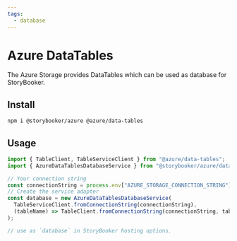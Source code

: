 ```yaml
---
tags:
  - database
---
```


# Azure DataTables

The Azure Storage provides DataTables which can be used as database for StoryBooker.

## Install

```sh
npm i @storybooker/azure @azure/data-tables
```

## Usage

```js
import { TableClient, TableServiceClient } from "@azure/data-tables";
import { AzureDataTablesDatabaseService } from "@storybooker/azure/data-tables";

// Your connection string
const connectionString = process.env["AZURE_STORAGE_CONNECTION_STRING"];
// Create the service adapter
const database = new AzureDataTablesDatabaseService(
  TableServiceClient.fromConnectionString(connectionString),
  (tableName) => TableClient.fromConnectionString(connectionString, tableName),
);

// use as `database` in StoryBooker hosting options.
```
